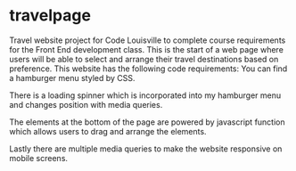 # travelpage
Travel website project for Code Louisville to complete course requirements for the Front End development class. This is the start of a web page where users will be able to select and arrange their travel destinations based on preference. 
This website has the following code requirements: 
You can find a hamburger menu styled by CSS. 

There is a loading spinner which is incorporated into my hamburger menu and changes position with media queries. 

The elements at the bottom of the page are powered by javascript function which allows users to drag and arrange the elements. 

Lastly there are multiple media queries to make the website responsive on mobile screens. 

